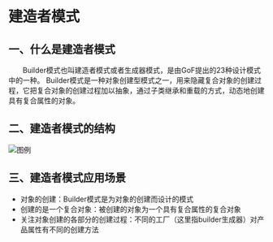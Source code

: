 # 建造者模式

## 一、什么是建造者模式

　　Builder模式也叫建造者模式或者生成器模式，是由GoF提出的23种设计模式中的一种。
Builder模式是一种对象创建型模式之一，用来隐藏复合对象的创建过程，它把复合对象的创建过程加以抽象，通过子类继承和重载的方式，动态地创建具有复合属性的对象。


## 二、建造者模式的结构

![图例](file:///e:/OneDrive/image/builder.png)

## 三、建造者模式应用场景

- 对象的创建：Builder模式是为对象的创建而设计的模式
- 创建的是一个复合对象：被创建的对象为一个具有复合属性的复合对象
- 关注对象创建的各部分的创建过程：不同的工厂（这里指builder生成器）对产品属性有不同的创建方法
